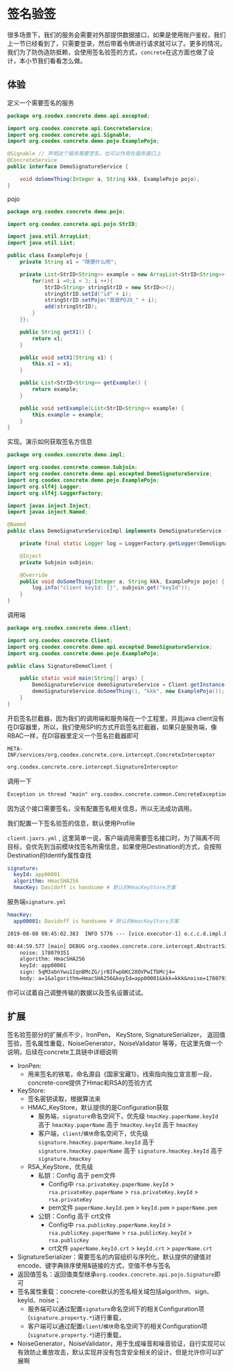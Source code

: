 # 签名验签

很多场景下，我们的服务会需要对外部提供数据接口，如果是使用账户鉴权，我们上一节已经看到了，只需要登录，然后带着令牌进行请求就可以了。更多的情况，我们为了防伪造防抵赖，会使用签名验签的方式，`concrete`在这方面也做了设计，本小节我们看看怎么做。

## 体验

定义一个需要签名的服务

```java
package org.coodex.concrete.demo.api.excepted;

import org.coodex.concrete.api.ConcreteService;
import org.coodex.concrete.api.Signable;
import org.coodex.concrete.demo.pojo.ExamplePojo;

@Signable // 声明这个服务需要签名，也可以作用在服务接口上
@ConcreteService
public interface DemoSignatureService {

    void doSomeThing(Integer a, String kkk, ExamplePojo pojo);
}
```

pojo

```java
package org.coodex.concrete.demo.pojo;

import org.coodex.concrete.api.pojo.StrID;

import java.util.ArrayList;
import java.util.List;

public class ExamplePojo {
    private String x1 = "随便什么吧";

    private List<StrID<String>> example = new ArrayList<StrID<String>>(){{
        for(int i =0;i < 3; i ++){
            StrID<String> stringStrID = new StrID<>();
            stringStrID.setId("id" + i);
            stringStrID.setPojo("我是POJO_" + i);
            add(stringStrID);
        }
    }};

    public String getX1() {
        return x1;
    }

    public void setX1(String x1) {
        this.x1 = x1;
    }

    public List<StrID<String>> getExample() {
        return example;
    }

    public void setExample(List<StrID<String>> example) {
        this.example = example;
    }
}
```

实现。演示如何获取签名方信息

```java
package org.coodex.concrete.demo.impl;

import org.coodex.concrete.common.Subjoin;
import org.coodex.concrete.demo.api.excepted.DemoSignatureService;
import org.coodex.concrete.demo.pojo.ExamplePojo;
import org.slf4j.Logger;
import org.slf4j.LoggerFactory;

import javax.inject.Inject;
import javax.inject.Named;

@Named
public class DemoSignatureServiceImpl implements DemoSignatureService {

    private final static Logger log = LoggerFactory.getLogger(DemoSignatureServiceImpl.class);

    @Inject
    private Subjoin subjoin;

    @Override
    public void doSomeThing(Integer a, String kkk, ExamplePojo pojo) {
        log.info("client keyId: {}", subjoin.get("keyId"));
    }
}
```

调用端

```java
package org.coodex.concrete.demo.client;

import org.coodex.concrete.Client;
import org.coodex.concrete.demo.api.excepted.DemoSignatureService;
import org.coodex.concrete.demo.pojo.ExamplePojo;

public class SignatureDemoClient {

    public static void main(String[] args) {
        DemoSignatureService demoSignatureService = Client.getInstance(DemoSignatureService.class, "jaxrs");
        demoSignatureService.doSomeThing(1, "kkk", new ExamplePojo());
    }
}

```

开启签名拦截器，因为我们的调用端和服务端在一个工程里，并且java client没有在DI容器里，所以，我们使用SPI的方式开启签名拦截器，如果只是服务端，像RBAC一样，在DI容器里定义一个签名拦截器即可

`META-INF/services/org.coodex.concrete.core.intercept.ConcreteInterceptor`

```txt
org.coodex.concrete.core.intercept.SignatureInterceptor
```

调用一下

```txt
Exception in thread "main" org.coodex.concrete.common.ConcreteException: 未知错误: no privateKey..
```

因为这个接口需要签名，没有配置签名相关信息，所以无法成功调用。

我们配置一下签名验签的信息，默认使用Profile

`client.jaxrs.yml` , 这里简单一说，客户端调用需要签名接口时，为了隔离不同目标，会优先到当前模块找签名所需信息，如果使用Destination的方式，会按照Destination的Identify属性查找

```yml
signature:
  keyId: app00001
  algorithm: HmacSHA256
  hmacKey: Davidoff is handsome # 默认的HmacKeyStore方案
```

服务端`signature.yml`

```yml
hmacKey:
  app00001: Davidoff is handsome # 默认的HmacKeyStore方案
```

```txt
2019-08-08 08:45:02.383  INFO 5776 --- [vice.executor-1] o.c.c.d.impl.DemoSignatureServiceImpl    : client keyId: app00001
```

```txt
08:44:59.577 [main] DEBUG org.coodex.concrete.core.intercept.AbstractSignatureInterceptor - signature for[ doSomeThing ]: 
	noise: 178079351
	algorithm: HmacSHA256
	keyId: app00001
	sign: 5qM3abnYwu1IqnBMcZG/jrBIFwpbKC28OVPwITbMcj4=
	body: a=1&algorithm=HmacSHA256&keyId=app00001&kkk=kkk&noise=178079351&pojo=example%3Did%253Did0%2526pojo%253D%2525E6%252588%252591%2525E6%252598%2525AFPOJO_0%26example%3Did%253Did1%2526pojo%253D%2525E6%252588%252591%2525E6%252598%2525AFPOJO_1%26example%3Did%253Did2%2526pojo%253D%2525E6%252588%252591%2525E6%252598%2525AFPOJO_2%26x1%3D%25E9%259A%258F%25E4%25BE%25BF%25E4%25BB%2580%25E4%25B9%2588%25E5%2590%25A7
```

你可以试着自己调整传输的数据以及签名设置试试。

## 扩展

签名验签部分的扩展点不少，IronPen， KeyStore, SignatureSerializer， 返回值签验，签名属性重载，NoiseGenerator，NoiseValidator 等等，在这里先做一个说明，后续在concrete工具链中详细说明

- IronPen:
  - 用来签名的铁笔，命名源自《国家宝藏1》，线索指向独立宣言那一段，concrete-core提供了Hmac和RSA的签验方式
- KeyStore:
  - 签名密钥读取，根据算法来
  - HMAC_KeyStore，默认提供的是Configuration获取
    - 服务端，`signature`命名空间下，优先级 `hmacKey.paperName.keyId` 高于 `hmacKey.paperName` 高于 `hmacKey.keyId` 高于 `hmacKey`
    - 客户端，`client`/`模块`命名空间下，优先级 `signature.hmacKey.paperName.keyId` 高于 `signature.hmacKey.paperName` 高于 `signature.hmacKey.keyId` 高于 `signature.hmacKey`
  - RSA_KeyStore，优先级
    - 私钥：Config 高于 pem文件
      - Config中 `rsa.privateKey.paperName.keyId` > `rsa.privateKey.paperName` > `rsa.privateKey.keyId` > `rsa.privateKey`
      - pem文件 `paperName.keyId.pem` > `keyId.pem` > `paperName.pem`
    - 公钥：Config 高于 crt文件
      - Config中 `rsa.publicKey.paperName.keyId` > `rsa.publicKey.paperName` > `rsa.publicKey.keyId` > `rsa.publicKey`
      - crt文件 `paperName.keyId.crt` > `keyId.crt` > `paperName.crt`
- SignatureSerializer：需要签名的内容组织与序列化，默认提供的键值对encode、键字典排序使用&链接的方式，空值不参与签名
- 返回值签名：返回值类型继承`org.coodex.concrete.api.pojo.Signature`即可
- 签名属性重载：concrete-core默认的签名相关域包括algorithm、sign、keyId、noise；
  - 服务端可以通过配置`signature`命名空间下的相关Configuration项(`signature.property.*`)进行重载，
  - 客户端可以通过配置`client`/`模块`命名空间下的相关Configuration项(`signature.property.*`)进行重载，
- NoiseGenerator，NoiseValidator，用于生成噪音和噪音验证，自行实现可以有效防止重放攻击，默认实现并没有包含安全相关的设计，但是允许你可以扩展啊
